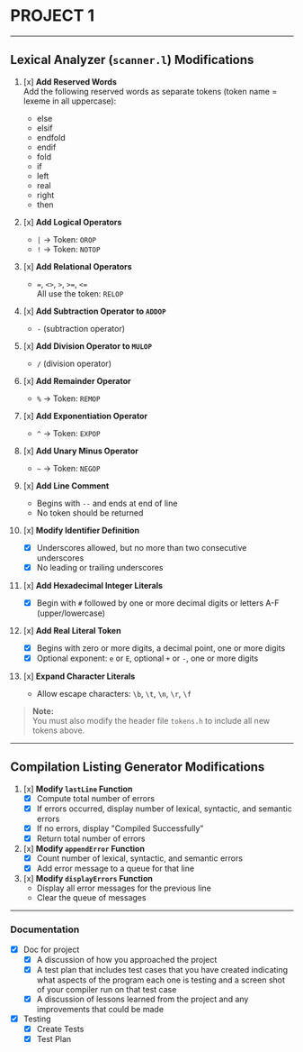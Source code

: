 # PROJECT 1

---

## Lexical Analyzer (`scanner.l`) Modifications

1. [x] **Add Reserved Words**  
   Add the following reserved words as separate tokens (token name = lexeme in all uppercase):  
   - else
   - elsif
   - endfold
   - endif
   - fold
   - if
   - left
   - real
   - right
   - then

2. [x] **Add Logical Operators**  
   - `|` → Token: `OROP`
   - `!` → Token: `NOTOP`

3. [x] **Add Relational Operators**  
   - `=`, `<>`, `>`, `>=`, `<=`  
   All use the token: `RELOP`

4. [x] **Add Subtraction Operator to `ADDOP`**  
   - `-` (subtraction operator)

5. [x] **Add Division Operator to `MULOP`**  
   - `/` (division operator)

6. [x] **Add Remainder Operator**  
   - `%` → Token: `REMOP`

7. [x] **Add Exponentiation Operator**  
   - `^` → Token: `EXPOP`

8. [x] **Add Unary Minus Operator**  
   - `~` → Token: `NEGOP`

9. [x] **Add Line Comment**  
   - Begins with `--` and ends at end of line  
   - No token should be returned

10. [x] **Modify Identifier Definition**  
    - [x] Underscores allowed, but no more than two consecutive underscores  
    - [x] No leading or trailing underscores

11. [x] **Add Hexadecimal Integer Literals**  
    - [x] Begin with `#` followed by one or more decimal digits or letters A-F (upper/lowercase)

12. [x] **Add Real Literal Token**  
    - [x] Begins with zero or more digits, a decimal point, one or more digits  
    - [x] Optional exponent: `e` or `E`, optional `+` or `-`, one or more digits

13. [x] **Expand Character Literals**  
    - Allow escape characters: `\b`, `\t`, `\n`, `\r`, `\f`

> **Note:**  
> You must also modify the header file `tokens.h` to include all new tokens above.

---

## Compilation Listing Generator Modifications

1. [x] **Modify `lastLine` Function**  
   - [x] Compute total number of errors  
   - [x] If errors occurred, display number of lexical, syntactic, and semantic errors  
   - [x] If no errors, display "Compiled Successfully"  
   - [x] Return total number of errors

2. [x] **Modify `appendError` Function**  
   - [x] Count number of lexical, syntactic, and semantic errors  
   - [x] Add error message to a queue for that line

3. [x] **Modify `displayErrors` Function**  
   - Display all error messages for the previous line  
   - Clear the queue of messages

---

### Documentation
- [x] Doc for project
    - [x] A discussion of how you approached the project
    - [x] A test plan that includes test cases that you have created indicating what aspects of the program each one is testing and a screen shot of your compiler run on that test case
    - [x] A discussion of lessons learned from the project and any improvements that could be made
- [x] Testing
    - [x] Create Tests
    - [x] Test Plan
